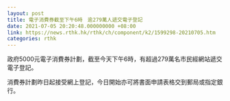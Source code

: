 ```yaml
---
layout: post
title: 電子消費券截至下午6時　逾279萬人遞交電子登記
date: 2021-07-05 20:20:48.000000000 +08:00
link: https://news.rthk.hk/rthk/ch/component/k2/1599298-20210705.htm
categories: rthk
---
```


政府5000元電子消費券計劃，截至今天下午6時，有超過279萬名市民經網站遞交電子登記。

消費券計劃昨日起接受網上登記，今日開始亦可將書面申請表格交到郵局或指定銀行。
